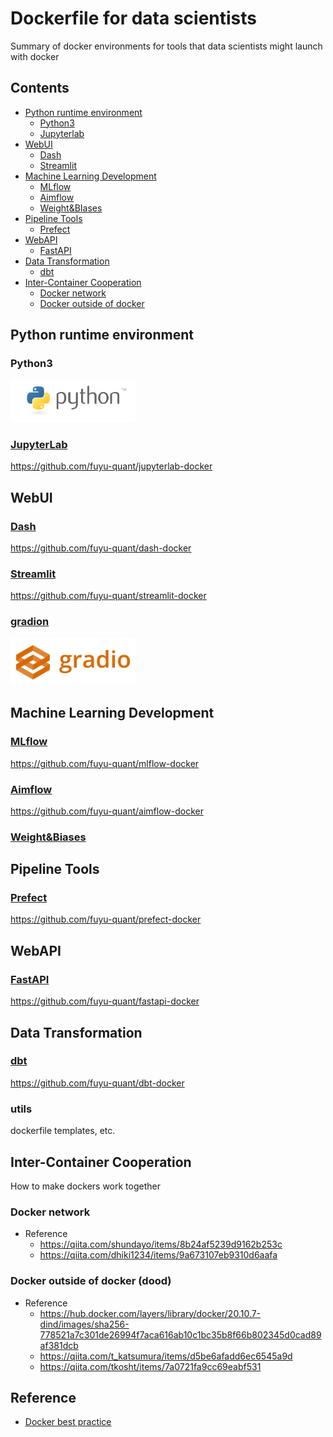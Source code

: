# Dockerfile for data scientists
Summary of docker environments for tools that data scientists might launch with docker   

## Contents
* [Python runtime environment](#python-runtime-environment)
    * [Python3](#python3)
    * [Jupyterlab](#jupyterlab)
* [WebUI](#webui)
    * [Dash](#dash)
    * [Streamlit](#streamlit)
* [Machine Learning Development](#machine-learning-development)
    * [MLflow](#mlflow)
    * [Aimflow](#aimflow)
    * [Weight&BIases](#weightbiaseshttpsgithubcomwandbserver)
* [Pipeline Tools](#pipeline-tools)
    * [Prefect](#prefect)
* [WebAPI](#webapi)
    * [FastAPI](#fastapi)
* [Data Transformation](#data-transformation)
    * [dbt](#dbt)
* [Inter-Container Cooperation](#others)
    * [Docker network](#docker-network)
    * [Docker outside of docker](#docker-outside-of-docker-dood)





## Python runtime environment

### Python3
<img src="images/python3.png" width="200">

### [JupyterLab](https://jupyterlab.readthedocs.io/en/stable/)
https://github.com/fuyu-quant/jupyterlab-docker






## WebUI

### [Dash](https://dash.plotly.com/)
https://github.com/fuyu-quant/dash-docker

### [Streamlit](https://docs.streamlit.io/)
https://github.com/fuyu-quant/streamlit-docker

### [gradion](https://github.com/gradio-app/gradio)
<img src="images/gradio.png" width="200">





## Machine Learning Development

### [MLflow](https://mlflow.org/docs/latest/index.html)
https://github.com/fuyu-quant/mlflow-docker

### [Aimflow](https://github.com/aimhubio/aimlflow)
https://github.com/fuyu-quant/aimflow-docker


### [Weight&Biases](https://github.com/wandb/server)





## Pipeline Tools

### [Prefect](https://docs.prefect.io/getting-started/overview/)
https://github.com/fuyu-quant/prefect-docker





## WebAPI

### [FastAPI](https://fastapi.tiangolo.com/)
https://github.com/fuyu-quant/fastapi-docker





## Data Transformation

### [dbt](https://docs.getdbt.com/docs/collaborate/documentation)
https://github.com/fuyu-quant/dbt-docker




### utils
dockerfile templates, etc.



## Inter-Container Cooperation
How to make dockers work together

### Docker network
* Reference  
    * https://qiita.com/shundayo/items/8b24af5239d9162b253c  
    * https://qiita.com/dhiki1234/items/9a673107eb9310d6aafa

### Docker outside of docker (dood)
* Reference  
    * https://hub.docker.com/layers/library/docker/20.10.7-dind/images/sha256-778521a7c301de26994f7aca616ab10c1bc35b8f66b802345d0cad89af381dcb  
    * https://qiita.com/t_katsumura/items/d5be6afadd6ec6545a9d  
    * https://qiita.com/tkosht/items/7a0721fa9cc69eabf531  

## Reference
* [Docker best practice](https://docs.docker.jp/develop/develop-images/dockerfile_best-practices.html)